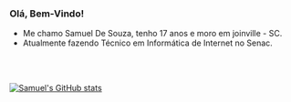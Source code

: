 ### Olá, Bem-Vindo!


- Me chamo Samuel De Souza, tenho 17 anos e moro em joinville - SC. 
- Atualmente fazendo Técnico em Informática de Internet no Senac.

<br>
<br>


[![Samuel's GitHub stats](https://github-readme-stats.vercel.app/api?username=CarinhaDaora)](https://github.com/CarinhaDaora/github-readme-stats&show_icons=true&theme=tokyonight)
